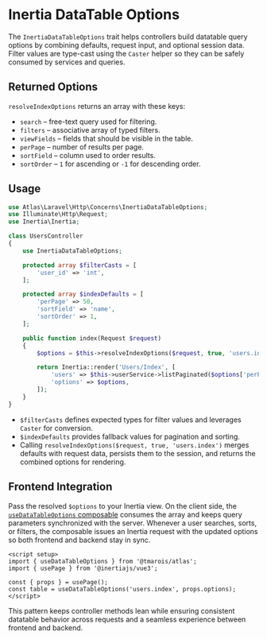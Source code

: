 # Inertia DataTable Options

The `InertiaDataTableOptions` trait helps controllers build datatable query options by combining defaults, request input, and optional session data. Filter values are type-cast using the `Caster` helper so they can be safely consumed by services and queries.

## Returned Options

`resolveIndexOptions` returns an array with these keys:

- `search` – free-text query used for filtering.
- `filters` – associative array of typed filters.
- `viewFields` – fields that should be visible in the table.
- `perPage` – number of results per page.
- `sortField` – column used to order results.
- `sortOrder` – `1` for ascending or `-1` for descending order.

## Usage

```php
use Atlas\Laravel\Http\Concerns\InertiaDataTableOptions;
use Illuminate\Http\Request;
use Inertia\Inertia;

class UsersController
{
    use InertiaDataTableOptions;

    protected array $filterCasts = [
        'user_id' => 'int',
    ];

    protected array $indexDefaults = [
        'perPage' => 50,
        'sortField' => 'name',
        'sortOrder' => 1,
    ];

    public function index(Request $request)
    {
        $options = $this->resolveIndexOptions($request, true, 'users.index');

        return Inertia::render('Users/Index', [
            'users' => $this->userService->listPaginated($options['perPage'], $options),
            'options' => $options,
        ]);
    }
}
```

- `$filterCasts` defines expected types for filter values and leverages `Caster` for conversion.
- `$indexDefaults` provides fallback values for pagination and sorting.
- Calling `resolveIndexOptions($request, true, 'users.index')` merges defaults with request data, persists them to the session, and returns the combined options for rendering.

## Frontend Integration

Pass the resolved `$options` to your Inertia view. On the client side, the [`useDataTableOptions` composable](../ui/composables.md#usedatatableoptions) consumes the array and keeps query parameters synchronized with the server. Whenever a user searches, sorts, or filters, the composable issues an Inertia request with the updated options so both frontend and backend stay in sync.

```vue
<script setup>
import { useDataTableOptions } from '@tmarois/atlas';
import { usePage } from '@inertiajs/vue3';

const { props } = usePage();
const table = useDataTableOptions('users.index', props.options);
</script>
```

This pattern keeps controller methods lean while ensuring consistent datatable behavior across requests and a seamless experience between frontend and backend.

